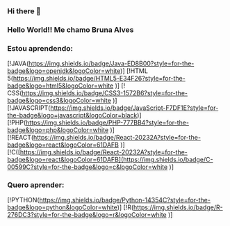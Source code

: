 ### Hi there 👋
### Hello World!! Me chamo Bruna Alves 

### Estou aprendendo:
[!JAVA(https://img.shields.io/badge/Java-ED8B00?style=for-the-badge&logo=openjdk&logoColor=white)]
[!HTML 5(https://img.shields.io/badge/HTML5-E34F26?style=for-the-badge&logo=html5&logoColor=white
)]
[! CSS(https://img.shields.io/badge/CSS3-1572B6?style=for-the-badge&logo=css3&logoColor=white
)]
[!JAVASCRIPT(https://img.shields.io/badge/JavaScript-F7DF1E?style=for-the-badge&logo=javascript&logoColor=black)]
[!PHP(https://img.shields.io/badge/PHP-777BB4?style=for-the-badge&logo=php&logoColor=white
)]
[!REACT(https://img.shields.io/badge/React-20232A?style=for-the-badge&logo=react&logoColor=61DAFB
)]
[!C([https://img.shields.io/badge/React-20232A?style=for-the-badge&logo=react&logoColor=61DAFB](https://img.shields.io/badge/C-00599C?style=for-the-badge&logo=c&logoColor=white
)]
### Quero aprender:

[!PYTHON(https://img.shields.io/badge/Python-14354C?style=for-the-badge&logo=python&logoColor=white)]
[!R(https://img.shields.io/badge/R-276DC3?style=for-the-badge&logo=r&logoColor=white
)]


<!--
**brunaalves2/brunaalves2** is a ✨ _special_ ✨ repository because its `README.md` (this file) appears on your GitHub profile.

Here are some ideas to get you started: 


- 🔭 I’m currently working on ...
- 🌱 I’m currently learning ...
- 👯 I’m looking to collaborate on ...
- 🤔 I’m looking for help with ...
- 💬 Ask me about ...
- 📫 How to reach me: ...
- 😄 Pronouns: ...
- ⚡ Fun fact: ...
-->
